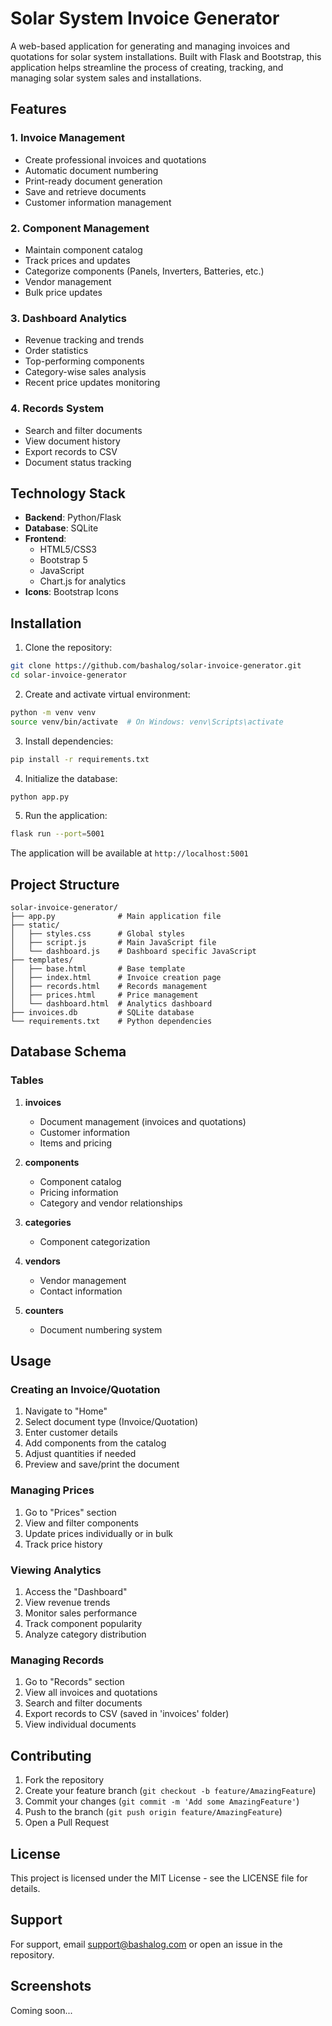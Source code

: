 # Solar System Invoice Generator

A web-based application for generating and managing invoices and quotations for solar system installations. Built with Flask and Bootstrap, this application helps streamline the process of creating, tracking, and managing solar system sales and installations.

## Features

### 1. Invoice Management
- Create professional invoices and quotations
- Automatic document numbering
- Print-ready document generation
- Save and retrieve documents
- Customer information management

### 2. Component Management
- Maintain component catalog
- Track prices and updates
- Categorize components (Panels, Inverters, Batteries, etc.)
- Vendor management
- Bulk price updates

### 3. Dashboard Analytics
- Revenue tracking and trends
- Order statistics
- Top-performing components
- Category-wise sales analysis
- Recent price updates monitoring

### 4. Records System
- Search and filter documents
- View document history
- Export records to CSV
- Document status tracking

## Technology Stack

- **Backend**: Python/Flask
- **Database**: SQLite
- **Frontend**: 
  - HTML5/CSS3
  - Bootstrap 5
  - JavaScript
  - Chart.js for analytics
- **Icons**: Bootstrap Icons

## Installation

1. Clone the repository: 
```bash
git clone https://github.com/bashalog/solar-invoice-generator.git
cd solar-invoice-generator
```

2. Create and activate virtual environment:
```bash
python -m venv venv
source venv/bin/activate  # On Windows: venv\Scripts\activate
```

3. Install dependencies:
```bash
pip install -r requirements.txt
```

4. Initialize the database:
```bash
python app.py
```

5. Run the application:
```bash
flask run --port=5001
```

The application will be available at `http://localhost:5001`

## Project Structure

```
solar-invoice-generator/
├── app.py              # Main application file
├── static/
│   ├── styles.css      # Global styles
│   ├── script.js       # Main JavaScript file
│   └── dashboard.js    # Dashboard specific JavaScript
├── templates/
│   ├── base.html       # Base template
│   ├── index.html      # Invoice creation page
│   ├── records.html    # Records management
│   ├── prices.html     # Price management
│   └── dashboard.html  # Analytics dashboard
├── invoices.db         # SQLite database
└── requirements.txt    # Python dependencies
```

## Database Schema

### Tables
1. **invoices**
   - Document management (invoices and quotations)
   - Customer information
   - Items and pricing

2. **components**
   - Component catalog
   - Pricing information
   - Category and vendor relationships

3. **categories**
   - Component categorization

4. **vendors**
   - Vendor management
   - Contact information

5. **counters**
   - Document numbering system

## Usage

### Creating an Invoice/Quotation
1. Navigate to "Home"
2. Select document type (Invoice/Quotation)
3. Enter customer details
4. Add components from the catalog
5. Adjust quantities if needed
6. Preview and save/print the document

### Managing Prices
1. Go to "Prices" section
2. View and filter components
3. Update prices individually or in bulk
4. Track price history

### Viewing Analytics
1. Access the "Dashboard"
2. View revenue trends
3. Monitor sales performance
4. Track component popularity
5. Analyze category distribution

### Managing Records
1. Go to "Records" section
2. View all invoices and quotations
3. Search and filter documents
4. Export records to CSV (saved in 'invoices' folder)
5. View individual documents

## Contributing

1. Fork the repository
2. Create your feature branch (`git checkout -b feature/AmazingFeature`)
3. Commit your changes (`git commit -m 'Add some AmazingFeature'`)
4. Push to the branch (`git push origin feature/AmazingFeature`)
5. Open a Pull Request

## License

This project is licensed under the MIT License - see the LICENSE file for details.

## Support

For support, email support@bashalog.com or open an issue in the repository.

## Screenshots

Coming soon...
